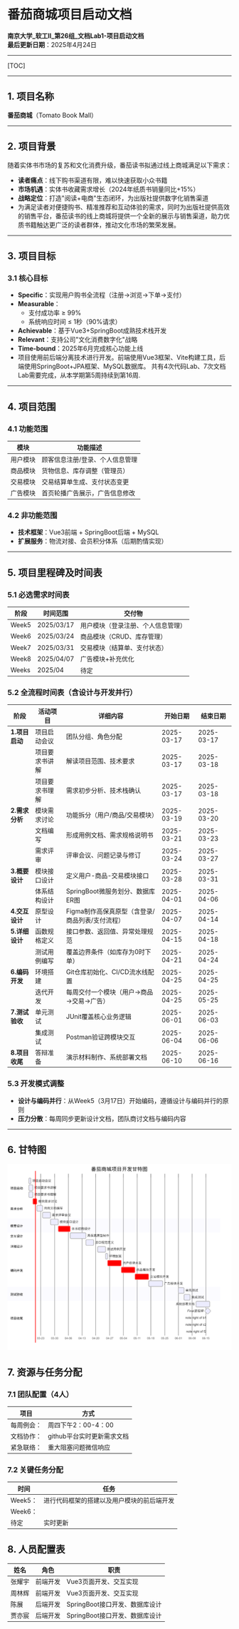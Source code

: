 # 番茄商城项目启动文档
**南京大学_软工Ⅱ_第26组_文档Lab1-项目启动文档**  
**最后更新日期**：2025年4月24日

---
[TOC]

---


## 1. 项目名称  
**番茄商城**​（Tomato Book Mall）  

---

## 2. 项目背景  
随着实体书市场的复苏和文化消费升级，番茄读书拟通过线上商城满足以下需求：  
- ​**读者痛点**：线下购书渠道有限，难以快速获取小众书籍  
- ​**市场机遇**：实体书收藏需求增长（2024年纸质书销量同比+15%）  
- ​**战略定位**：打造"阅读+电商"生态闭环，为出版社提供数字化销售渠道  
-	为满足读者对便捷购书、精准推荐和互动体验的需求，同时为出版社提供高效的销售平台，番茄读书的线上商城将提供一个全新的展示与销售渠道，助力优质书籍触达更广泛的读者群体，推动文化市场的繁荣发展。

---

## 3. 项目目标  
### 3.1 核心目标  
- ​**Specific**：实现用户购书全流程（注册→浏览→下单→支付）  
- ​**Measurable**：  
  - 支付成功率 ≥ 99%  
  - 系统响应时间 ≤ 1秒（90%请求）  
- ​**Achievable**：基于Vue3+SpringBoot成熟技术栈开发  
- ​**Relevant**：支持公司"文化消费数字化"战略  
- ​**Time-bound**：2025年6月完成核心功能上线 
- 项目使用前后端分离技术进行开发。前端使用Vue3框架、Vite构建工具，后端使用SpringBoot+JPA框架、MySQL数据库。 共有4次代码Lab、7次文档Lab需要完成，从本学期第5周持续到第16周.
---

## 4. 项目范围  
### 4.1 功能范围  
| ​**模块**       | 功能描述                          |  
|----------------|-----------------------------------|  
| 用户模块       | 顾客信息注册/登录、个人信息管理            |  
| 商品模块       | 货物信息、库存调整（管理员）       |  
| 交易模块       | 交易结算单生成、支付状态变更           |  
| 广告模块       | 首页轮播广告展示，广告信息修改          |  

### 4.2 非功能范围  
- ​**技术框架**：Vue3前端 + SpringBoot后端 + MySQL  
- ​**扩展服务**：物流对接、会员积分体系（后期酌情实现）  

---

## 5. 项目里程碑及时间表  
### 5.1 必选需求时间表  
| 阶段     | 时间范围      | 交付物                          |  
|----------|-------------|---------------------------------|  
| Week5    | 2025/03/17  | 用户模块（登录注册、个人信息管理） |  
| Week6    | 2025/03/24  | 商品模块（CRUD、库存管理）        |  
| Week7    | 2025/03/31  | 交易模块（结算单、支付状态）       |  
| Week8    | 2025/04/07  | 广告模块+补充优化                 |  
| Weeks    | 2025/04     | 待定							  |
 
### 5.2 全流程时间表（含设计与开发并行）

| ​**阶段**         | ​**活动项目**                  | ​**详细内容**                                   | ​**开始日期** | ​**结束日期** |  
|------------------|-----------------------------|---------------------------------------------|------------|------------|  
| ​**1.项目启动**   | 项目启动会议                  | 团队分组、角色分配                             | 2025-03-17 | 2025-03-17 |  
|                  | 项目要求书讲解                | 解读项目范围、技术要求                         | 2025-03-17 | 2025-03-18 |  
|                  | 项目要求书理解                | 需求初步分析、技术栈确认                       | 2025-03-17 | 2025-03-18 |  
| ​**2.需求分析**   | 模块需求讨论                  | 功能拆分（用户/商品/交易模块）                  | 2025-03-19 | 2025-03-20 |  
|                  | 文档编写                      | 形成用例文档、需求规格说明书                    | 2025-03-21 | 2025-03-23 |  
|                  | 需求评审                      | 评审会议、问题记录与修订                        | 2025-03-24 | 2025-03-27 |  
| ​**3.概要设计**   | 模块接口设计                  | 定义用户-商品-交易模块接口                     | 2025-03-28 | 2025-03-31 |  
|                  | 体系结构设计                  | SpringBoot微服务划分、数据库ER图               | 2025-04-01 | 2025-04-06 |  
| ​**4.交互设计**   | 原型设计                      | Figma制作高保真原型（含登录/商品列表/支付流程）  | 2025-04-07 | 2025-04-14 |  
| ​**5.详细设计**   | 函数规格定义                  | 接口参数、返回值、异常处理规范                   | 2025-04-15 | 2025-04-18 |  
|                  | 测试用例编写                  | 覆盖边界条件（如库存为0时下单）                 | 2025-04-21 | 2025-04-24 |  
| ​**6.编码开发**   | 环境搭建                      | Git仓库初始化、CI/CD流水线配置                 | 2025-04-25 | 2025-04-25 |  
|                  | 迭代开发                      | 每周交付一个模块（用户→商品→交易→广告）          | 2025-04-25 | 2025-05-25 |  
| ​**7.测试验收**   | 单元测试                      | JUnit覆盖核心业务逻辑                          | 2025-06-01 | 2025-06-03 |  
|                  | 集成测试                      | Postman验证跨模块交互                          | 2025-06-04 | 2025-06-06 |  
| ​**8.项目收尾**   | 答辩准备                      | 演示材料制作、系统部署文档                      | 2025-06-10 | 2025-06-16 |  

### 5.3 开发模式调整  
- ​**设计与编码并行**：从Week5（3月17日）开始编码，遵循设计与编码并行的原则
- ​**压力分散**：每周同步更新设计文档，团队商讨文档与编码内容

---

## 6. 甘特图  
![Gantt Chart](GanttChart.png)

## 7. 资源与任务分配
### 7.1 团队配置（4人）
| 项目         | 方式                          |
|--------------|-------------------------------|
|​每周例会：|周四下午2：00-4：00
|​文档协作：|github平台实时更新需求文档
|​紧急联络：|重大阻塞问题微信响应
          
### 7.2 关键任务分配
| 时间         | 任务       
|--------------|-------------------------------|
|​Week5：|进行代码框架的搭建以及用户模块的前后端开发
|​Week6：|
|待定		|实时更新

## 8. 人员配置表
|姓名		    | 角色         | 职责                          |
|-------------|--------------|-------------------------------|
|张耀宇		| 前端开发     | Vue3页面开发、交互实现         |
|周林辉		| 前端开发     | Vue3页面开发、交互实现         |
|陈展			| 后端开发     | SpringBoot接口开发、数据库设计 |
|贾亦宸			| 后端开发     | SpringBoot接口开发、数据库设计 | 

